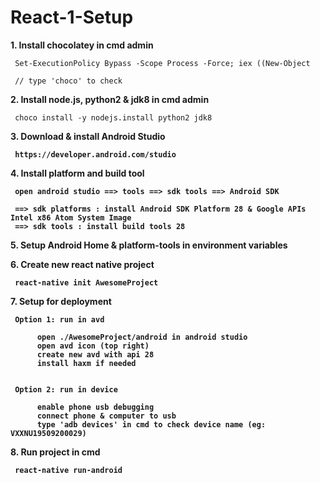 # React-1-Setup

<b>1. Install chocolatey in cmd admin</b>

     Set-ExecutionPolicy Bypass -Scope Process -Force; iex ((New-Object 
     
     // type 'choco' to check
     
<b>2. Install node.js, python2 & jdk8 in cmd admin</b>
     
     choco install -y nodejs.install python2 jdk8
     
<b>3. Download & install Android Studio
 
     https://developer.android.com/studio
     
<b>4. Install platform and build tool</b>

     open android studio ==> tools ==> sdk tools ==> Android SDK     
     
     ==> sdk platforms : install Android SDK Platform 28 & Google APIs Intel x86 Atom System Image
     ==> sdk tools : install build tools 28
     
<b>5. Setup Android Home & platform-tools in environment variables</b>

<b>6. Create new react native project</b>
  
     react-native init AwesomeProject
     
<b>7. Setup for deployment</b>
  
     Option 1: run in avd
     
          open ./AwesomeProject/android in android studio
          open avd icon (top right)
          create new avd with api 28
          install haxm if needed
          
     
     Option 2: run in device
     
          enable phone usb debugging
          connect phone & computer to usb
          type 'adb devices' in cmd to check device name (eg: VXXNU19509200029)
          
          
<b>8. Run project in cmd</b>

     react-native run-android
